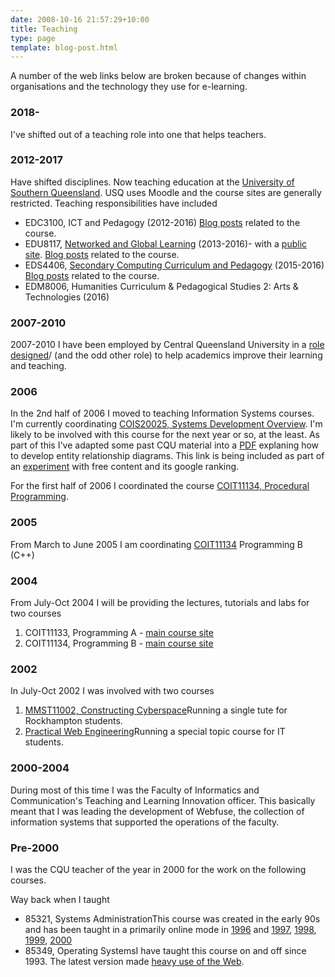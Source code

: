 ```yaml
---
date: 2008-10-16 21:57:29+10:00
title: Teaching
type: page
template: blog-post.html
---
```

A number of the web links below are broken because of changes within organisations and the technology they use for e-learning.

### 2018-

I've shifted out of a teaching role into one that helps teachers.

### 2012-2017

Have shifted disciplines. Now teaching education at the [University of Southern Queensland](http://www.usq.edu.au). USQ uses Moodle and the course sites are generally restricted. Teaching responsibilities have included

- EDC3100, ICT and Pedagogy (2012-2016) [Blog posts](/blog/category/edc3100/) related to the course.
- EDU8117, [Networked and Global Learning](http://www.usq.edu.au/course/specification/2015/EDU8117-S2-2015-WEB-TWMBA.html) (2013-2016)- with a [public site](http://netgl.wordpress.com). [Blog posts](/blog/category/edu8117/) related to the course.
- EDS4406, [Secondary Computing Curriculum and Pedagogy](http://www.usq.edu.au/course/synopses/2015/EDS4406.html) (2015-2016) [Blog posts](/blog/category/eds4406/) related to the course.
- EDM8006, Humanities Curriculum & Pedagogical Studies 2: Arts & Technologies (2016)

### 2007-2010

2007-2010 I have been employed by Central Queensland University in a [role designed](/blog/2009/08/20/elearning-and-innovation-specialist-report-1-4-20-august)/ (and the odd other role) to help academics improve their learning and teaching.

### 2006

In the 2nd half of 2006 I moved to teaching Information Systems courses. I'm currently coordinating [COIS20025, Systems Development Overview](http://webfuse.cqu.edu.au/Courses/2006/T2/COIS20025/). I'm likely to be involved with this course for the next year or so, at the least. As part of this I've adapted some past CQU material into a [PDF](https://webfuse.cqu.edu.au/Courses/2006/T2/COIS20025/Assessment/Item_2/Part_A_Resources/erd.pdf ) explaning how to develop entity relationship diagrams. This link is being included as part of an [experiment](http://cq-pan.cqu.edu.au/david-jones/blog/?p=24) with free content and its google ranking.

For the first half of 2006 I coordinated the course [COIT11134, Procedural Programming](http://webfuse.cqu.edu.au/Courses/2006/T1/COIT11134/).

### 2005

From March to June 2005 I am coordinating [COIT11134](http://www.infocom.cqu.edu.au/Courses/2005/T1/COIT11134/) Programming B (C++)

### 2004

From July-Oct 2004 I will be providing the lectures, tutorials and labs for two courses

1. COIT11133, Programming A - [main course site](http://webfuse.cqu.edu.au/Courses/2004/T3/COIT11133/)
2. COIT11134, Programming B - [main course site](http://webfuse.cqu.edu.au/Courses/2004/T3/COIT11134/)

### 2002

In July-Oct 2002 I was involved with two courses

1. [MMST11002, Constructing Cyberspace](http://webfuse.cqu.edu.au/Courses/2002/T3/MMST11002/)Running a single tute for Rockhampton students.
2. [Practical Web Engineering](http://webfuse.cqu.edu.au/Courses/2002/T3/COIT13148/Course_Site/COIT13148b/)Running a special topic course for IT students.

### 2000-2004

During most of this time I was the Faculty of Informatics and Communication's Teaching and Learning Innovation officer. This basically meant that I was leading the development of Webfuse, the collection of information systems that supported the operations of the faculty.

### Pre-2000

I was the CQU teacher of the year in 2000 for the work on the following courses.

Way back when I taught

- 85321, Systems AdministrationThis course was created in the early 90s and has been taught in a primarily online mode in [1996](http://webfuse.cqu.edu.au/Units/aut98/85321//Old_Stuff/1996_Website/85321/) and [1997](http://webfuse.cqu.edu.au/Archives/Units/1998/Autumn/85321_Systems_Administration/Old_Stuff/1997_Website/), [1998](http://webfuse.cqu.edu.au/Units/aut98/85321/), [1999](http://webfuse.cqu.edu.au/Units/aut99/85321/), [2000](http://webfuse.cqu.edu.au/85321/)
- 85349, Operating SystemsI have taught this course on and off since 1993. The latest version made [heavy use of the Web](http://webfuse.cqu.edu.au/85349/).